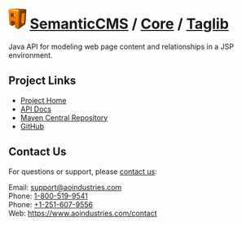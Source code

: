 # [<img src="ao-logo.png" alt="AO Logo" width="35" height="40">](https://www.aoindustries.com/) [SemanticCMS](https://semanticcms.com/) / [Core](https://semanticcms.com/core/) / [Taglib](https://semanticcms.com/core/taglib/)
Java API for modeling web page content and relationships in a JSP environment.

## Project Links
* [Project Home](https://semanticcms.com/core/taglib/)
* [API Docs](https://semanticcms.com/core/taglib/apidocs/)
* [Maven Central Repository](https://search.maven.org/#search%7Cgav%7C1%7Cg:%22com.semanticcms%22%20AND%20a:%22semanticcms-core-taglib%22)
* [GitHub](https://github.com/aoindustries/semanticcms-core-taglib)

## Contact Us
For questions or support, please [contact us](https://www.aoindustries.com/contact):

Email: [support@aoindustries.com](mailto:support@aoindustries.com)  
Phone: [1-800-519-9541](tel:1-800-519-9541)  
Phone: [+1-251-607-9556](tel:+1-251-607-9556)  
Web: https://www.aoindustries.com/contact
